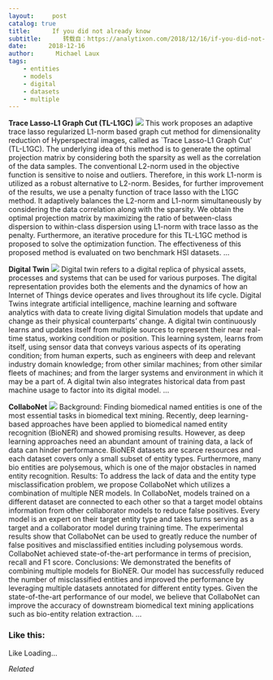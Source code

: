 ```yaml
---
layout:     post
catalog: true
title:      If you did not already know
subtitle:      转载自：https://analytixon.com/2018/12/16/if-you-did-not-already-know-579/
date:      2018-12-16
author:      Michael Laux
tags:
    - entities
    - models
    - digital
    - datasets
    - multiple
---
```


**Trace Lasso-L1 Graph Cut (TL-L1GC)** ![](https://aboutdataanalytics.files.wordpress.com/2015/01/google.png?w=529)
This work proposes an adaptive trace lasso regularized L1-norm based graph cut method for dimensionality reduction of Hyperspectral images, called as `Trace Lasso-L1 Graph Cut’ (TL-L1GC). The underlying idea of this method is to generate the optimal projection matrix by considering both the sparsity as well as the correlation of the data samples. The conventional L2-norm used in the objective function is sensitive to noise and outliers. Therefore, in this work L1-norm is utilized as a robust alternative to L2-norm. Besides, for further improvement of the results, we use a penalty function of trace lasso with the L1GC method. It adaptively balances the L2-norm and L1-norm simultaneously by considering the data correlation along with the sparsity. We obtain the optimal projection matrix by maximizing the ratio of between-class dispersion to within-class dispersion using L1-norm with trace lasso as the penalty. Furthermore, an iterative procedure for this TL-L1GC method is proposed to solve the optimization function. The effectiveness of this proposed method is evaluated on two benchmark HSI datasets. … 

**Digital Twin** ![](https://aboutdataanalytics.files.wordpress.com/2015/01/google.png?w=529)
Digital twin refers to a digital replica of physical assets, processes and systems that can be used for various purposes. The digital representation provides both the elements and the dynamics of how an Internet of Things device operates and lives throughout its life cycle. Digital Twins integrate artificial intelligence, machine learning and software analytics with data to create living digital Simulation models that update and change as their physical counterparts’ change. A digital twin continuously learns and updates itself from multiple sources to represent their near real-time status, working condition or position. This learning system, learns from itself, using sensor data that conveys various aspects of its operating condition; from human experts, such as engineers with deep and relevant industry domain knowledge; from other similar machines; from other similar fleets of machines; and from the larger systems and environment in which it may be a part of. A digital twin also integrates historical data from past machine usage to factor into its digital model. … 

**CollaboNet** ![](https://aboutdataanalytics.files.wordpress.com/2015/01/google.png?w=529)
Background: Finding biomedical named entities is one of the most essential tasks in biomedical text mining. Recently, deep learning-based approaches have been applied to biomedical named entity recognition (BioNER) and showed promising results. However, as deep learning approaches need an abundant amount of training data, a lack of data can hinder performance. BioNER datasets are scarce resources and each dataset covers only a small subset of entity types. Furthermore, many bio entities are polysemous, which is one of the major obstacles in named entity recognition. Results: To address the lack of data and the entity type misclassification problem, we propose CollaboNet which utilizes a combination of multiple NER models. In CollaboNet, models trained on a different dataset are connected to each other so that a target model obtains information from other collaborator models to reduce false positives. Every model is an expert on their target entity type and takes turns serving as a target and a collaborator model during training time. The experimental results show that CollaboNet can be used to greatly reduce the number of false positives and misclassified entities including polysemous words. CollaboNet achieved state-of-the-art performance in terms of precision, recall and F1 score. Conclusions: We demonstrated the benefits of combining multiple models for BioNER. Our model has successfully reduced the number of misclassified entities and improved the performance by leveraging multiple datasets annotated for different entity types. Given the state-of-the-art performance of our model, we believe that CollaboNet can improve the accuracy of downstream biomedical text mining applications such as bio-entity relation extraction. … 





### Like this:

Like Loading...


*Related*

